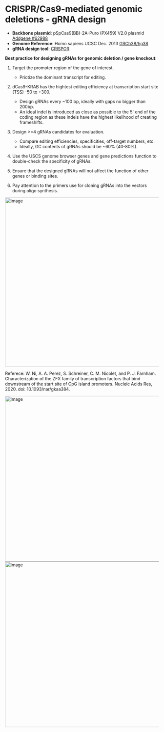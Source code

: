 # CRISPR/Cas9-mediated genomic deletions - gRNA design

- **Backbone plasmid**: pSpCas9(BB)-2A-Puro (PX459) V2.0 plasmid [Addgene #62988](https://www.addgene.org/62988/)
- **Genome Reference**: Homo sapiens UCSC Dec. 2013 [GRCh38/hg38](https://genome.ucsc.edu/cgi-bin/hgGateway)
- **gRNA design tool**: [CRISPOR](http://crispor.tefor.net/)

**Best practice for designing gRNAs for genomic deletion / gene knockout**:
  1. Target the promoter region of the gene of interest.
     - Priotize the dominant transcript for editing.
     
  2. dCas9-KRAB has the hightest editing efficiency at transcription start site (TSS) -50 to +300.
     - Design gRNAs every ~100 bp, ideally with gaps no bigger than 200bp.
     - An ideal indel is introduced as close as possible to the 5' end of the coding region as these indels have the highest likelihood of creating frameshifts.

  3. Design >=4 gRNAs candidates for evaluation.
     - Compare editing efficiencies, specificities, off-target numbers, etc.
     - Ideally, GC contents of gRNAs should be ~60% (40-80%).
       
  4. Use the USCS genome browser genes and gene predictions function to double-check the specificity of gRNAs.
  5. Ensure that the designed gRNAs will not affect the function of other genes or binding sites.
  6. Pay attention to the primers use for cloning gRNAs into the vectors during oligo synthesis.
     
<img width="551" alt="image" src="https://github.com/stephniw/CRISPR_gRNA_design/assets/120678930/35dab83f-bb30-4b76-b25e-d84cddedaf87">

Referece: W. Ni, A. A. Perez, S. Schreiner, C. M. Nicolet, and P. J. Farnham. Characterization of the ZFX family of transcription factors that bind downstream of the start site of CpG island promoters. Nucleic Acids Res, 2020. doi: 10.1093/nar/gkaa384.

<img width="540" alt="image" src="https://github.com/stephniw/CRISPR_gRNA_design/assets/120678930/7821ed7b-d54c-4bf4-b9c9-9947841d73c3">
<img width="540" alt="image" src="https://github.com/stephniw/CRISPR_gRNA_design/assets/120678930/3037e834-c7a8-4f39-9aac-3b1efb994615">
